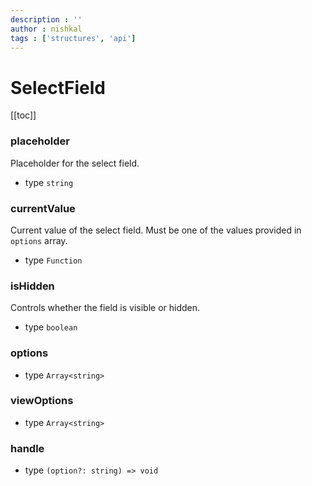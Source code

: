```yaml
---
description : ''
author : nishkal
tags : ['structures', 'api']
---
```


# SelectField

[[toc]]

### placeholder
Placeholder for the select field.
* type `string`

### currentValue
Current value of the select field. Must be one of the values provided in `options` array.
* type `Function`

### isHidden
Controls whether the field is visible or hidden.
* type `boolean`

### options
* type `Array<string>`

### viewOptions
* type `Array<string>`

### handle
* type `(option?: string) => void`
